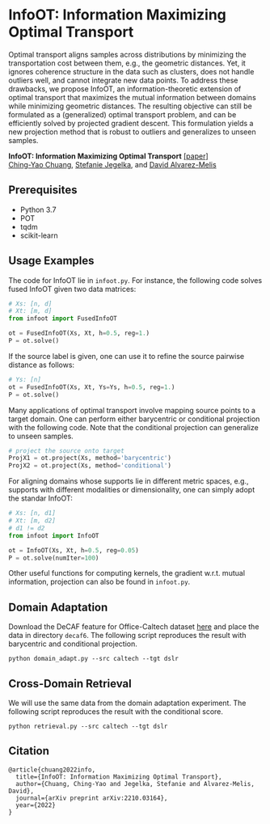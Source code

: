 # InfoOT: Information Maximizing Optimal Transport

Optimal transport aligns samples across distributions by minimizing the transportation cost between them, e.g., the geometric distances. Yet, it ignores coherence structure in the data such as clusters, does not handle outliers well, and cannot integrate new data points. To address these drawbacks, we propose InfoOT, an information-theoretic extension of optimal transport that maximizes the mutual information between domains while minimizing geometric distances. The resulting objective can still be formulated as a (generalized) optimal transport problem, and can be efficiently solved by projected gradient descent. This formulation yields a new projection method that is robust to outliers and generalizes to unseen samples. 


**InfoOT: Information Maximizing Optimal Transport** [[paper]](https://arxiv.org/abs/2210.03164)
<br/>
[Ching-Yao Chuang](https://chingyaoc.github.io/), 
[Stefanie Jegelka](https://people.csail.mit.edu/stefje/), and
[David Alvarez-Melis](https://dmelis.github.io/)
<br/>

## Prerequisites
- Python 3.7 
- POT
- tqdm
- scikit-learn

## Usage Examples
The code for InfoOT lie in `infoot.py`. For instance, the following code solves fused InfoOT given two data matrices:
```python
# Xs: [n, d]
# Xt: [m, d]
from infoot import FusedInfoOT

ot = FusedInfoOT(Xs, Xt, h=0.5, reg=1.)
P = ot.solve()
```
If the source label is given, one can use it to refine the source pairwise distance as follows:
```python
# Ys: [n]
ot = FusedInfoOT(Xs, Xt, Ys=Ys, h=0.5, reg=1.)
P = ot.solve()
```

Many applications of optimal transport involve mapping source points to a target domain. One can perform either barycentric or conditional projection with the following code. Note that the conditional projection can generalize to unseen samples.
```python
# project the source onto target
ProjX1 = ot.project(Xs, method='barycentric')
ProjX2 = ot.project(Xs, method='conditional')
```

For aligning domains whose supports lie in different metric spaces, e.g., supports with different modalities or dimensionality, one can simply adopt the standar InfoOT:
```python
# Xs: [n, d1]
# Xt: [m, d2]
# d1 != d2
from infoot import InfoOT

ot = InfoOT(Xs, Xt, h=0.5, reg=0.05)
P = ot.solve(numIter=100)
```


Other useful functions for computing kernels, the gradient w.r.t. mutual information, projection can also be found in `infoot.py`.

## Domain Adaptation
Download the DeCAF feature for Office-Caltech dataset [here](https://github.com/jindongwang/transferlearning/blob/master/data/dataset.md#office+caltech) and place the data in directory `decaf6`. The following script reproduces the result with barycentric and conditional projection.
```
python domain_adapt.py --src caltech --tgt dslr
```

## Cross-Domain Retrieval
We will use the same data from the domain adaptation experiment. The following script reproduces the result with the conditional score.
```
python retrieval.py --src caltech --tgt dslr
```


## Citation

```
@article{chuang2022info,
  title={InfoOT: Information Maximizing Optimal Transport},
  author={Chuang, Ching-Yao and Jegelka, Stefanie and Alvarez-Melis, David},
  journal={arXiv preprint arXiv:2210.03164},
  year={2022}
}
```

